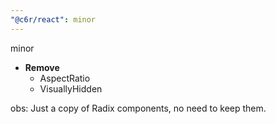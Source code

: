 ```yaml
---
"@c6r/react": minor
---
```


minor

- **Remove**
  - AspectRatio
  - VisuallyHidden

obs: Just a copy of Radix components, no need to keep them.
